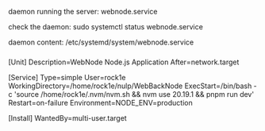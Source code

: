 daemon running the server: webnode.service

check the daemon: sudo systemctl status webnode.service

daemon content: /etc/systemd/system/webnode.service

###
[Unit]
Description=WebNode Node.js Application
After=network.target

[Service]
Type=simple
User=rock1e
WorkingDirectory=/home/rock1e/nulp/WebBackNode
ExecStart=/bin/bash -c 'source /home/rock1e/.nvm/nvm.sh && nvm use 20.19.1 && pnpm run dev'
Restart=on-failure
Environment=NODE_ENV=production

[Install]
WantedBy=multi-user.target
###